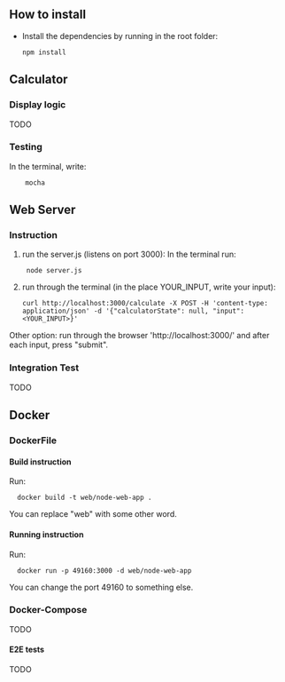 ## How to install
* Install the dependencies by running in the root folder:

      npm install

## Calculator

### Display logic

TODO

### Testing
In the terminal, write:

        mocha


## Web Server

### Instruction
1. run the server.js (listens on port 3000): In the terminal run:

        node server.js
2.  run through the terminal (in the place YOUR_INPUT, write your input):

        curl http://localhost:3000/calculate -X POST -H 'content-type: application/json' -d '{"calculatorState": null, "input": <YOUR_INPUT>}'       

Other option: run through the browser 'http://localhost:3000/' and after each input, press "submit".

### Integration Test

TODO

## Docker

### DockerFile

#### Build instruction
Run:

      docker build -t web/node-web-app .

You can replace "web" with some other word.
#### Running instruction

Run:

      docker run -p 49160:3000 -d web/node-web-app

You can change the port 49160 to something else.
### Docker-Compose

TODO

#### E2E tests

TODO 
